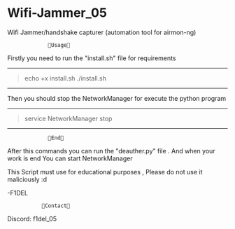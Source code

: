 # Wifi-Jammer_05
Wifi Jammer/handshake capturer (automation tool for airmon-ng) 

                 🥇Usage🥇
Firstly you need to run the "install.sh" file for requirements

---------------------------------------------------------------
> echo +x install.sh
> ./install.sh
---------------------------------------------------------------

Then you should stop the NetworkManager for execute the python program

---------------------------------------------------------------
> service NetworkManager stop
---------------------------------------------------------------

                 🥇End🥇
After this commands you can run the "deauther.py" file .
And when your work is end You can start NetworkManager

This Script must use for educational purposes , Please do not use it maliciously :d

-F1DEL

               🧮Contact🧮
Discord: f1del_05



